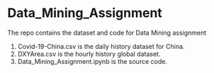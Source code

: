 # Data_Mining_Assignment
The repo contains the dataset and code for Data Mining assignment
1. Covid-19-China.csv is the daily history dataset for China.
2. DXYArea.csv is the hourly history global dataset.
3. Data_Mining_Assignment.ipynb is the source code.
